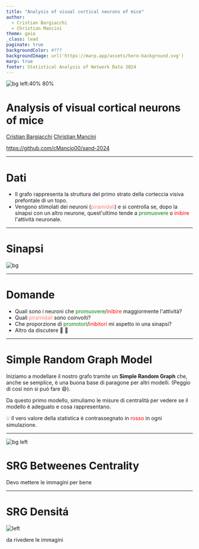```yaml
---
title: "Analysis of visual cortical neurons of mice"
author: 
  - Cristian Bargiacchi
  - Christian Mancini
theme: gaia
_class: lead
paginate: true
backgroundColor: #fff
backgroundImage: url('https://marp.app/assets/hero-background.svg')
marp: true
footer: Statistical Analysis of Network Data 2024
---
```


![bg left:40% 80%](https://images.ctfassets.net/qr8kennq1pom/universi-3fe6338f32314aa42822b6bc165091b2/77204ff0b1572bebc7cab3161a28c878/university-of-florence-logo?fm=png)

# **Analysis of visual cortical neurons of mice**


<a href="mailto:cristian.bargiacchi@edu.unifi.it">Cristian Bargiacchi</a>
<a href="mailto:christian.mancini1@edu.unifi.it">Christian Mancini</a>
  
https://github.com/cMancio00/sand-2024

---

# Dati

* Il grafo rappresenta la struttura del primo strato della corteccia visiva prefontale di un topo.
* Vengono stimolati dei neuroni (<span style="color: salmon;">piramidali</span>) e si controlla se, dopo la sinapsi con un altro neurone, quest'ultimo tende a <span style="color: green;">promuovere</span> o <span style="color: red;">inibire</span> l'attività neuronale.

---

# Sinapsi

![bg](Images/neurons.png)

---

# Domande

* Quali sono i neuroni che <span style="color: green;">promuovere</span>/<span style="color: red;">inibire</span> maggiormente l'attività?
* Quali <span style="color: salmon;">piramidali</span> sono coinvolti?
* Che proporzione di <span style="color: green;">promotori</span>/<span style="color: red;">inibitori</span> mi aspetto in una sinapsi?
* Altro da discutere :brain: :rocket:

---

# Simple Random Graph Model

Iniziamo a modellare il nostro grafo tramite un **Simple Random Graph** che, anche se semplice, è una buona base di paragone per altri modelli. (Peggio di così non si può fare :smile:).

Da questo primo modello, simuliamo le misure di centralità per vedere se il modello è adeguato e cosa rappresentano.

:bulb: Il vero valore della statistica è contrassegnato in <span style="color: red;">rosso</span> in ogni simulazione.


---



![bg left](Images/SRG/Pasted%20image.png)
# SRG Betweenes Centrality
  
  Devo mettere le immagini per bene

---

# SRG Densitá

![left](Images/SRG/SRG_Degree.jpeg)

da rivedere le immagini